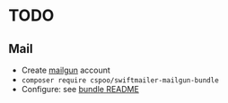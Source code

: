 # TODO

## Mail

* Create [mailgun](http://www.mailgun.com/) account
* `composer require cspoo/swiftmailer-mailgun-bundle`
* Configure: see [bundle README](https://github.com/tehplague/swiftmailer-mailgun-bundle/blob/master/README.md)
